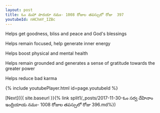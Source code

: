 ```yaml
---
layout: post
title: ఓం మహా పాదయా నమః- 1008 రోజుల తపస్సులో రోజు  397
youtubeId: nHChmY_IZBc
---
```

 
 
Helps get goodness, bliss and peace and God's blessings
 
Helps remain focused, help generate inner energy 
 
Helps boost physical and mental health 
 
Helps remain grounded and generates a sense of gratitude towards the greater power 
 
Helps reduce bad karma
 
 
 
 


{% include youtubePlayer.html id=page.youtubeId %}
 
[Next]({{ site.baseurl }}{% link  split1/_posts/2017-11-30-ఓం సర్వ దేహినాం ఇంద్రియాయ నమః- 1008 రోజుల తపస్సులో రోజు  396.md%})
 
